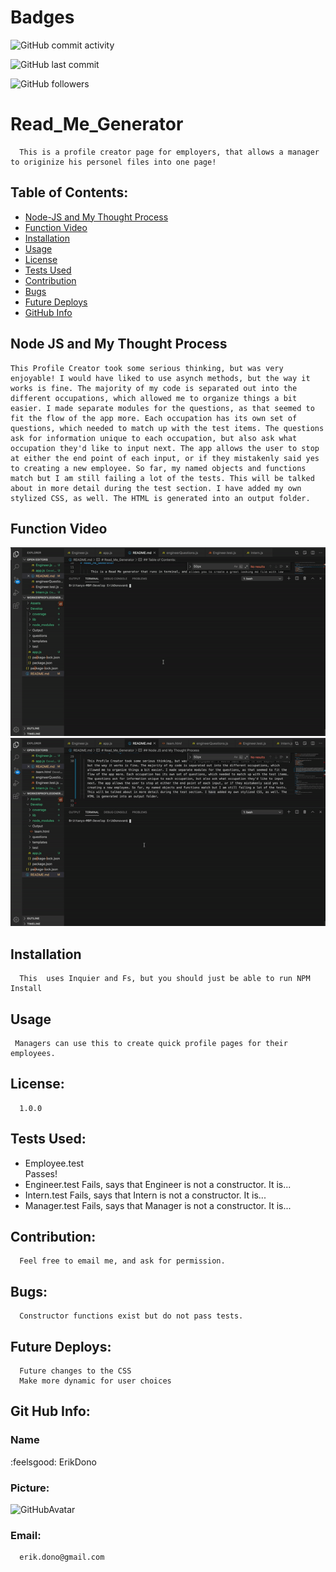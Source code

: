 
# Badges
![GitHub commit activity](https://img.shields.io/github/commit-activity/m/ErikDono/Read_Me_Gen)

![GitHub last commit](https://img.shields.io/github/last-commit/ErikDono/Read_Me_Gen)

![GitHub followers](https://img.shields.io/github/followers/ErikDono?style=social)


# Read_Me_Generator 

      This is a profile creator page for employers, that allows a manager to originize his personel files into one page! 

## Table of Contents:
* [Node-JS and My Thought Process](#Node-JS-and-My-Thought-Process)
* [Function Video](#Function-Video)
* [Installation](#Installation)
* [Usage](#Usage)
* [License](#License)
* [Tests Used](#Tests-Used)
* [Contribution](#Contribution)
* [Bugs](#Bugs)
* [Future Deploys](#Future-Deploys)
* [GitHub Info](#GitHub-Info)



## Node JS and My Thought Process 

    This Profile Creator took some serious thinking, but was very enjoyable! I would have liked to use asynch methods, but the way it works is fine. The majority of my code is separated out into the different occupations, which allowed me to organize things a bit easier. I made separate modules for the questions, as that seemed to fit the flow of the app more. Each occupation has its own set of questions, which needed to match up with the test items. The questions ask for information unique to each occupation, but also ask what occupation they'd like to input next. The app allows the user to stop at either the end point of each input, or if they mistakenly said yes to creating a new employee. So far, my named objects and functions match but I am still failing a lot of the tests. This will be talked about in more detail during the test section. I have added my own stylized CSS, as well. The HTML is generated into an output folder. 



## Function Video 

![FunctionVideo](/Assets/function.gif)
![TestVideo](/Assets/test.gif)

## Installation
      This  uses Inquier and Fs, but you should just be able to run NPM Install 

## Usage
     Managers can use this to create quick profile pages for their employees.  

## License:
      1.0.0 

## Tests Used:
  * Employee.test   
   Passes!
  * Engineer.test
   Fails, says that Engineer is not a constructor. It is...
  * Intern.test
   Fails, says that Intern is not a constructor. It is...
  * Manager.test
   Fails, says that Manager is not a constructor. It is...

## Contribution:
      Feel free to email me, and ask for permission. 

## Bugs:
      Constructor functions exist but do not pass tests. 

## Future Deploys:
      Future changes to the CSS
      Make more dynamic for user choices


## Git Hub Info:
### Name
  :feelsgood:  ErikDono
### Picture:
![GitHubAvatar](https://avatars2.githubusercontent.com/u/61159557?v=4) 

### Email:
      erik.dono@gmail.com 

        